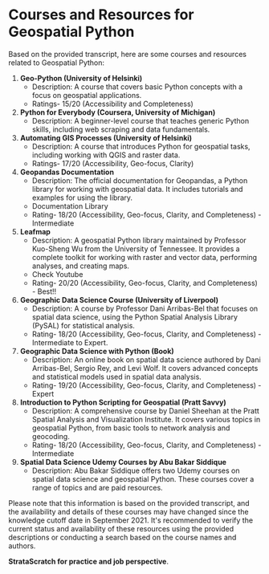 # Courses and Resources for Geospatial Python

Based on the provided transcript, here are some courses and resources related to Geospatial Python:

1. **Geo-Python (University of Helsinki)**
   - Description: A course that covers basic Python concepts with a focus on geospatial applications.
   - Ratings- 15/20 (Accessibility and Completeness)
1. **Python for Everybody (Coursera, University of Michigan)**
   - Description: A beginner-level course that teaches generic Python skills, including web scraping and data fundamentals.
1. **Automating GIS Processes (University of Helsinki)**
   - Description: A course that introduces Python for geospatial tasks, including working with QGIS and raster data.
   - Ratings- 17/20 (Accessibility, Geo-focus, Clarity)
1. **Geopandas Documentation**
   - Description: The official documentation for Geopandas, a Python library for working with geospatial data. It includes tutorials and examples for using the library.
   - Documentation Library
   - Rating- 18/20 (Accessibility, Geo-focus, Clarity, and Completeness) - Intermediate
1. **Leafmap**
   - Description: A geospatial Python library maintained by Professor Kuo-Sheng Wu from the University of Tennessee. It provides a complete toolkit for working with raster and vector data, performing analyses, and creating maps. 
   - Check Youtube 
   - Rating- 20/20 (Accessibility, Geo-focus, Clarity, and Completeness) - Best!!
2. **Geographic Data Science Course (University of Liverpool)**
   - Description: A course by Professor Dani Arribas-Bel that focuses on spatial data science, using the Python Spatial Analysis Library (PySAL) for statistical analysis.
   - Rating- 18/20 (Accessibility, Geo-focus, Clarity, and Completeness) - Intermediate to Expert.
1. **Geographic Data Science with Python (Book)**
   - Description: An online book on spatial data science authored by Dani Arribas-Bel, Sergio Rey, and Levi Wolf. It covers advanced concepts and statistical models used in spatial data analysis.
   - Rating- 19/20 (Accessibility, Geo-focus, Clarity, and Completeness) - Expert
1. **Introduction to Python Scripting for Geospatial (Pratt Savvy)**
   - Description: A comprehensive course by Daniel Sheehan at the Pratt Spatial Analysis and Visualization Institute. It covers various topics in geospatial Python, from basic tools to network analysis and geocoding.
   - Rating- 18/20 (Accessibility, Geo-focus, Clarity, and Completeness) - Intermediate
1. **Spatial Data Science Udemy Courses by Abu Bakar Siddique**
   - Description: Abu Bakar Siddique offers two Udemy courses on spatial data science and geospatial Python. These courses cover a range of topics and are paid resources.

Please note that this information is based on the provided transcript, and the availability and details of these courses may have changed since the knowledge cutoff date in September 2021. It's recommended to verify the current status and availability of these resources using the provided descriptions or conducting a search based on the course names and authors.

**StrataScratch for practice and job perspective**.
